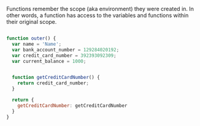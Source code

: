 Functions remember the scope (aka environment) they were created in. In other words, a function has access to the variables and functions within their original scope.

```js

function outer() {
  var name = 'Name';
  var bank_account_number = 129284020192;
  var credit_card_number = 392393092309;
  var current_balance = 1000;


  function getCreditCardNumber() {
    return credit_card_number;
  }

  return {
    getCreditCardNumber: getCreditCardNumber
  }
}
